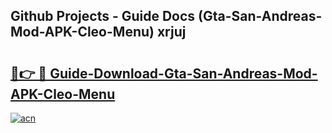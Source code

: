 ## Github Projects - Guide Docs (Gta-San-Andreas-Mod-APK-Cleo-Menu) xrjuj

# <h2><a href="https://apkcomod.com?title=Gta-San-Andreas-Mod-APK-Cleo-Menu">🔗👉 🔴 Guide-Download-Gta-San-Andreas-Mod-APK-Cleo-Menu </a></h2>

[![acn](https://github.com/user-attachments/assets/0f9c940e-d8b0-45ae-aac7-cd30a18b3e1c)](https://apkcomod.com?title=Gta-San-Andreas-Mod-APK-Cleo-Menu)
